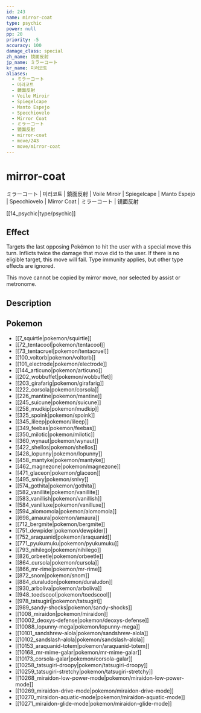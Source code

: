 ```yaml
---
id: 243
name: mirror-coat
type: psychic
power: null
pp: 20
priority: -5
accuracy: 100
damage_class: special
zh_name: 镜面反射
jp_name: ミラーコート
kr_name: 미러코트
aliases:
  - ミラーコート
  - 미러코트
  - 鏡面反射
  - Voile Miroir
  - Spiegelcape
  - Manto Espejo
  - Specchiovelo
  - Mirror Coat
  - ミラーコート
  - 镜面反射
  - mirror-coat
  - move/243
  - move/mirror-coat
---
```

# mirror-coat
    
ミラーコート | 미러코트 | 鏡面反射 | Voile Miroir | Spiegelcape | Manto Espejo | Specchiovelo | Mirror Coat | ミラーコート | 镜面反射

[[14_psychic|type/psychic]]

## Effect

Targets the last opposing Pokémon to hit the user with a special move this turn.  Inflicts twice the damage that move did to the user.  If there is no eligible target, this move will fail.  Type immunity applies, but other type effects are ignored.

This move cannot be copied by mirror move, nor selected by assist or metronome.

## Description



## Pokemon

- [[7_squirtle|pokemon/squirtle]]
- [[72_tentacool|pokemon/tentacool]]
- [[73_tentacruel|pokemon/tentacruel]]
- [[100_voltorb|pokemon/voltorb]]
- [[101_electrode|pokemon/electrode]]
- [[144_articuno|pokemon/articuno]]
- [[202_wobbuffet|pokemon/wobbuffet]]
- [[203_girafarig|pokemon/girafarig]]
- [[222_corsola|pokemon/corsola]]
- [[226_mantine|pokemon/mantine]]
- [[245_suicune|pokemon/suicune]]
- [[258_mudkip|pokemon/mudkip]]
- [[325_spoink|pokemon/spoink]]
- [[345_lileep|pokemon/lileep]]
- [[349_feebas|pokemon/feebas]]
- [[350_milotic|pokemon/milotic]]
- [[360_wynaut|pokemon/wynaut]]
- [[422_shellos|pokemon/shellos]]
- [[428_lopunny|pokemon/lopunny]]
- [[458_mantyke|pokemon/mantyke]]
- [[462_magnezone|pokemon/magnezone]]
- [[471_glaceon|pokemon/glaceon]]
- [[495_snivy|pokemon/snivy]]
- [[574_gothita|pokemon/gothita]]
- [[582_vanillite|pokemon/vanillite]]
- [[583_vanillish|pokemon/vanillish]]
- [[584_vanilluxe|pokemon/vanilluxe]]
- [[594_alomomola|pokemon/alomomola]]
- [[698_amaura|pokemon/amaura]]
- [[712_bergmite|pokemon/bergmite]]
- [[751_dewpider|pokemon/dewpider]]
- [[752_araquanid|pokemon/araquanid]]
- [[771_pyukumuku|pokemon/pyukumuku]]
- [[793_nihilego|pokemon/nihilego]]
- [[826_orbeetle|pokemon/orbeetle]]
- [[864_cursola|pokemon/cursola]]
- [[866_mr-rime|pokemon/mr-rime]]
- [[872_snom|pokemon/snom]]
- [[884_duraludon|pokemon/duraludon]]
- [[930_arboliva|pokemon/arboliva]]
- [[948_toedscool|pokemon/toedscool]]
- [[978_tatsugiri|pokemon/tatsugiri]]
- [[989_sandy-shocks|pokemon/sandy-shocks]]
- [[1008_miraidon|pokemon/miraidon]]
- [[10002_deoxys-defense|pokemon/deoxys-defense]]
- [[10088_lopunny-mega|pokemon/lopunny-mega]]
- [[10101_sandshrew-alola|pokemon/sandshrew-alola]]
- [[10102_sandslash-alola|pokemon/sandslash-alola]]
- [[10153_araquanid-totem|pokemon/araquanid-totem]]
- [[10168_mr-mime-galar|pokemon/mr-mime-galar]]
- [[10173_corsola-galar|pokemon/corsola-galar]]
- [[10258_tatsugiri-droopy|pokemon/tatsugiri-droopy]]
- [[10259_tatsugiri-stretchy|pokemon/tatsugiri-stretchy]]
- [[10268_miraidon-low-power-mode|pokemon/miraidon-low-power-mode]]
- [[10269_miraidon-drive-mode|pokemon/miraidon-drive-mode]]
- [[10270_miraidon-aquatic-mode|pokemon/miraidon-aquatic-mode]]
- [[10271_miraidon-glide-mode|pokemon/miraidon-glide-mode]]

